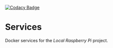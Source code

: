 [![Codacy Badge](https://api.codacy.com/project/badge/Grade/108e436899e94c888729a11fad4303e5)](https://www.codacy.com/app/localraspi/services?utm_source=github.com&amp;utm_medium=referral&amp;utm_content=localraspi/services&amp;utm_campaign=Badge_Grade)

# Services

Docker services for the *Local Raspberry Pi* project.
